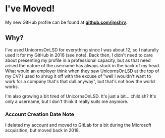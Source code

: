 # I've Moved!

My new GitHub profile can be found at **[github.com/jmshrv](https://github.com/jmshrv)**.

## Why?

I've used UnicornsOnLSD for everything since I was about 12, so I naturally used it for my GitHub in 2016 (see note). Back then, I didn't need to care about presenting my profile in a professional capacity, but as that need arised the nature of the username has always stuck in the back of my head. What would an employer think when they saw UnicornsOnLSD at the top of my CV? I used to shrug it off with the excuse of "well I wouldn't want to work for a company that's that dull anyway", but that's not how the world works.

I'm also growing a bit tired of UnicornsOnLSD. It's just a bit... childish? It's only a username, but I don't think it really suits me anymore.

### Account Creation Date Note

I deleted my account and moved to GitLab for a bit during the Microsoft acquisition, but moved back in 2018.
